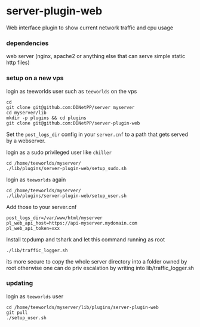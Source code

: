 # server-plugin-web

Web interface plugin to show current network traffic and cpu usage

### dependencies

web server (nginx, apache2 or anything else that can serve simple static http files)

### setup on a new vps

login as teeworlds user such as ``teeworlds`` on the vps

```
cd
git clone git@github.com:DDNetPP/server myserver
cd myserver/lib
mkdir -p plugins && cd plugins
git clone git@github.com:DDNetPP/server-plugin-web
```

Set the ``post_logs_dir`` config in your ``server.cnf`` to a path that gets served by a webserver.


login as a sudo privileged user like ``chiller``

```
cd /home/teeworlds/myserver/
./lib/plugins/server-plugin-web/setup_sudo.sh
```

login as ``teeworlds`` again

```
cd /home/teeworlds/myserver/
./lib/plugins/server-plugin-web/setup_user.sh
```

Add those to your server.cnf
```
post_logs_dir=/var/www/html/myserver
pl_web_api_host=https://api-myserver.mydomain.com
pl_web_api_token=xxx
```

Install tcpdump and tshark and let this command running as root
```
./lib/traffic_logger.sh
```
its more secure to copy the whole server directory into a folder owned by root
otherwise one can do priv escalation by writing into lib/traffic_logger.sh

### updating

login as ``teeworlds`` user

```
cd /home/teeworlds/myserver/lib/plugins/server-plugin-web
git pull
./setup_user.sh
```

